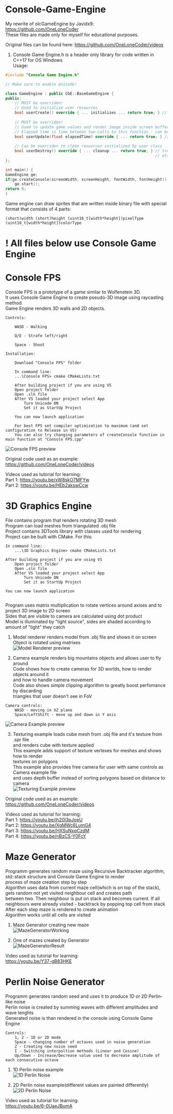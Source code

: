 # Console-Game-Engine
My rewrite of olcGameEngine by Javidx9: https://github.com/OneLoneCoder  
These files are made only for myself for educational purposes.

Original files can be found here: https://github.com/OneLoneCoder/videos

1) Console Game Engine.h is a header only library for code written in C++17 for OS Windows  
Usage:  
```c++
#include "Console Game Engine.h"

// Make sure to enable Unicode!

class GameEngine : public CGE::BaseGameEngine {
public:
    // MUST be overriden!
    // Used to initialize user resources
    bool userCreate() override { ... initializes ... return true; } // true if all OK, else return false to stop execution
    
    // MUST be overriden!
    // Used to update game values and render image inside screen buffer(m_screenBuf)
    // Elapsed time is time between two calls to this function - can be used for synchronization
    bool userUpdate(float elapsedTime) override { ... return true; } // true if all OK, else return false to stop execution
    
    // Can be overriden to clean resources initialized by user class
    bool userDestroy() override { ... cleanup ... return true; } // true if all OK(will stop game loop)
                                                                 // else return false to continue execution of game loop
};

int main() {
GameEngine ge;
if(ge.createConsole(screenWidth, screenHeight, fontWidth, fontHeight)) // If successfull returns true
    ge.start();
return 0;
}
```  
Game engine can draw sprites that are written inside binary file with special format that consists of 4 parts:
```
(short)width (short)height (uint16_t[width*height])pixelType (uint16_t[width*height])colorType
```  

# ! All files below use Console Game Engine
  
# Console FPS
Console FPS is a prototype of a game similar to Wolfenstein 3D.   
It uses Console Game Engine to create pseudo-3D image using raycasting method.  
Game Engine renders 3D walls and 2D objects.  
```
Controls:

    WASD - Walking    
    
    Q/E - Strafe left/right  
    
    Space - Shoot
```  
    
```
Installation:

    Download "Console FPS" folder  
    
    In command line:
    ...\Console FPS> cmake CMakeLists.txt
    
    After building project if you are using VS
    Open project folder
    Open .sln file
    After VS loaded your project select App
        Turn Unicode ON
        Set it as StartUp Project
        
    You can now launch application
    
    For best FPS set compiler optimization to maximum (and set configuration to Release in VS)
    You can also try changing parameters of createConsole function in main function at "Console FPS.cpp"
```  
![Console FPS preview](https://github.com/sltn011/Console-Game-Engine/blob/master/ReadmeImages/consoleFPS1.png)
  
Original code used as an example:  
    https://github.com/OneLoneCoder/videos
    
Videos used as tutorial for learning:  
    Part 1: https://youtu.be/xW8skO7MFYw  
    Part 2: https://youtu.be/HEb2akswCcw

# 3D Graphics Engine
File contains program that renders rotating 3D mesh  
Program can load meshes from triangulated .obj file   
Project contains 3DTools library with classes used for rendering  
Project can be built with CMake. For this:  
```
In command line:
    ...\3D Graphics Engine> cmake CMakeLists.txt
    
After building project if you are using VS
    Open project folder
    Open .sln file
    After VS loaded your project select App
        Turn Unicode ON
        Set it as StartUp Project
        
You can now launch application
    
```
Program uses matrix multiplication to rotate vertices around axises and to project 3D image to 2D screen  
Sides that are visible to camera are calculated using dot product  
Model is illuminated by "light source", sides are shaded according to amount of "light" they catch  
  
1) Model renderer renders model from .obj file and shows it on screen  
Object is rotated using matrixes  
![Model Renderer preview](https://github.com/sltn011/Console-Game-Engine/blob/master/ReadmeImages/3DGraphics_ModelRenderer.png)  
  
2) Camera example renders big mountains objects and allows user to fly around  
Code shows how to create cameras for 3D worlds, how to render objects around it  
and how to handle camera movement  
Code also shows simple clipping algorithm to greatly boost perfomance by discarding  
triangles that user doesn't see in FoV  
```
Camera controls:
    WASD - moving in XZ plane
    Space/LeftShift - move up and down in Y axis
```
![Camera Example preview](https://github.com/sltn011/Console-Game-Engine/blob/master/ReadmeImages/3DGraphics_CameraExample.png)  
  
3) Texturing example loads cube mesh from .obj file and it's texture from .spr file  
and renders cube with texture applied  
This example adds support of texture vertexes for meshes and shows how to render  
textures on polygons  
This example also provides free camera for user with same controls as Camera example file  
and uses depth buffer instead of sorting polygons based on distance to camera  
![Texturing Example preview](https://github.com/sltn011/Console-Game-Engine/blob/master/ReadmeImages/3DGraphics_TexturingExample.png)  
  
Original code used as an example:  
    https://github.com/OneLoneCoder/videos
    
Videos used as tutorial for learning:  
    Part 1: https://youtu.be/ih20l3pJoeU  
    Part 2: https://youtu.be/XgMWc6LumG4  
    Part 3: https://youtu.be/HXSuNxpCzdM  
    Part 4: https://youtu.be/nBzCS-Y0FcY  
  
# Maze Generator  
Programm generates random maze using Recursive Backtracker algorithm, std::stack structure and Console Game Engine to render  
process of maze creation step by step  
Algorithm uses data from current maze cell(which is on top of the stack), gets random not yet visited neighbour cell and creates path  
between two. Then neighbour is put on stack and becomes current. If all neighbours were already visited - backtrack by popping top cell from stack  
After each step maze is rendered to create animation  
Algorithm works until all cells are visited  
1) Maze Generator creating new maze  
![MazeGeneratorWorking](https://github.com/sltn011/Console-Game-Engine/blob/master/ReadmeImages/MazeGeneratorWorking.png)  
  
2) One of mazes created by Generator  
![MazeGeneratorResult](https://github.com/sltn011/Console-Game-Engine/blob/master/ReadmeImages/MazeGeneratorResult.png)  
  
Video used as tutorial for learning:  
    https://youtu.be/Y37-gB83HKE  
  
# Perlin Noise Generator  
Programm generates random seed and uses it to produce 1D or 2D Perlin-like noise  
Perlin noise is created by summing waves with different amplitudes and wave lenghts  
Generated noise is than rendered in the console using Console Game Engine  
```
Controls:
    1, 2 - 1D or 2D mode
    Space - changing number of octaves used in noise generation
    Z - Creating new noise seed
    I - Switching interpoltion methods (Linear and Cosine)
    Up/Down - Increase/Decrease value used to decrease amplitude of each consecutive octave  
```  
1) 1D Perlin noise example  
![1D Perlin Noise](https://github.com/sltn011/Console-Game-Engine/blob/master/ReadmeImages/PerlinNoiseGenerator1D.png)  
  
2) 2D Perlin noise example(different values are painted differently)  
![2D Perlin Noise](https://github.com/sltn011/Console-Game-Engine/blob/master/ReadmeImages/PerlinNoiseGenerator2D.png)  
  
Video used as tutorial for learning:  
    https://youtu.be/6-0UaeJBumA
